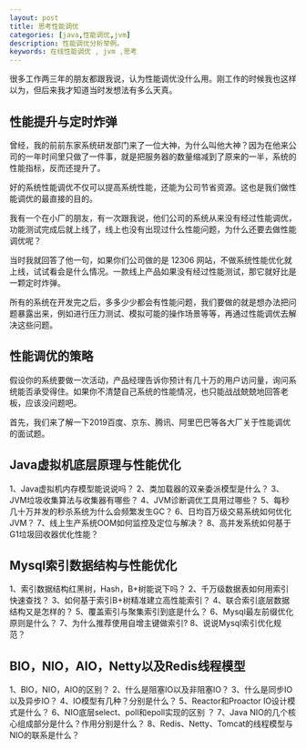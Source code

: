 ```yaml
---
layout: post
title: 思考性能调优
categories: [java,性能调优,jvm]
description: 性能调优分析举例。
keywords: 在线性能调优 , jvm ,思考
---
```


很多工作两三年的朋友都跟我说，认为性能调优没什么用。刚工作的时候我也这样以为，但后来我才知道当时发想法有多么天真。

## 性能提升与定时炸弹

曾经，我的前前东家系统研发部门来了一位大神，为什么叫他大神？因为在他来公司的一年时间里只做了一件事，就是把服务器的数量缩减到了原来的一半，系统的性能指标，反而还提升了。

好的系统性能调优不仅可以提高系统性能，还能为公司节省资源。这也是我们做性能调优的最直接的目的。

我有一个在小厂的朋友，有一次跟我说，他们公司的系统从来没有经过性能调优，功能测试完成后就上线了，线上也没有出现过什么性能问题，为什么还要去做性能调优呢？

当时我就回答了他一句，如果你们公司做的是 12306 网站，不做系统性能优化就上线，试试看会是什么情况。一款线上产品如果没有经过性能测试，那它就好比是一颗定时炸弹。

所有的系统在开发完之后，多多少少都会有性能问题，我们要做的就是想办法把问题暴露出来，例如进行压力测试、模拟可能的操作场景等等，再通过性能调优去解决这些问题。

## 性能调优的策略

假设你的系统要做一次活动，产品经理告诉你预计有几十万的用户访问量，询问系统能否承受得住。如果你不清楚自己系统的性能情况，也只能战战兢兢地回答老板，应该没问题吧。


首先，我们来了解一下2019百度、京东、腾讯、阿里巴巴等各大厂关于性能调优的面试题。

## Java虚拟机底层原理与性能优化
1、Java虚拟机内存模型能说说吗？
2、类加载器的双亲委派模型是什么？
3、JVM垃圾收集算法与收集器有哪些？
4、JVM诊断调优工具用过哪些？
5、每秒几十万并发的秒杀系统为什么会频繁发生GC？
6、日均百万级交易系统如何优化JVM？
7、线上生产系统OOM如何监控及定位与解决？
8、高并发系统如何基于G1垃圾回收器优化性能？
##  Mysql索引数据结构与性能优化
1、索引数据结构红黑树，Hash，B+树能说下吗？
2、千万级数据表如何用索引快速查找？
3、如何基于索引B+树精准建立高性能索引？
4、联合索引底层数据结构又是怎样的？
5、覆盖索引与聚集索引到底是什么？
6、Mysql最左前缀优化原则是什么？
7、为什么推荐使用自增主键做索引?
8、说说Mysql索引优化规范？
## BIO，NIO，AIO，Netty以及Redis线程模型
1、BIO，NIO，AIO的区别？
2、什么是阻塞IO以及非阻塞IO？ 
3、什么是同步IO以及异步IO？ 
4、IO模型有几种？分别是什么？ 
5、Reactor和Proactor IO设计模式是什么？
6、NIO底层select、poll和epoll实现的区别 ？
7、Java NIO的几个核心组成部分是什么？作用分别是什么？
8、Redis、Netty、Tomcat的线程模型与NIO的联系是什么？